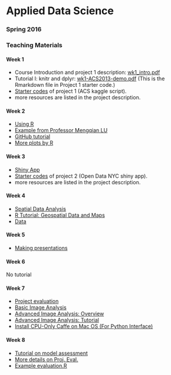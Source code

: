 # Applied Data Science 
### Spring 2016
### Teaching Materials

#### Week 1
- Course Introduction and project 1 description: [wk1_intro.pdf](https://github.com/TZstatsADS/ADS_Teaching/blob/master/Tutorials/wk1-Intro.pdf)
- Tutorial I: knitr and dplyr: [wk1-ACS2013-demo.pdf](https://github.com/TZstatsADS/ADS_Teaching/blob/master/Tutorials/wk1-ACS2013-demo.pdf) (This is the Rmarkdown file in Project 1 starter code.)
- [Starter codes](https://github.com/TZstatsADS/ADS_Teaching/tree/master/Projects_StarterCodes/Project_ACS) of project 1 (ACS kaggle script).
- more resources are listed in the project description.

#### Week 2
- [Using R](https://cran.r-project.org/doc/contrib/usingR.pdf)
- [Example from Professor Mengqian LU](https://github.com/MRandomMax/EDAV/blob/master/Examples/John%20Snow%20Cholera%20Map.R)
- [GitHub tutorial](https://github.com/TZstatsADS/Tutorial_GitHub)
- [More plots by R](https://github.com/TZstatsADS/ADS_Teaching/blob/master/Tutorials/wk2-Rplots.Rmd)

#### Week 3
- [Shiny App](https://github.com/TZstatsADS/ADS_Teaching/blob/master/Tutorials/wk3-ShinyApp.RMD)
- [Starter codes](https://github.com/TZstatsADS/ADS_Teaching/tree/master/Projects_StarterCodes/Project_OpenDataNYC) of project 2 (Open Data NYC shiny app).
- more resources are listed in the project description.

#### Week 4
- [Spatial Data Analysis](https://github.com/TZstatsADS/ADS_Teaching/blob/master/Tutorials/wk4-Spatial%20Data%20Analysis%20and%20Mapping.pdf)
- [R Tutorial: Geospatial Data and Maps](https://github.com/TZstatsADS/ADS_Teaching/blob/master/Tutorials/wk4-Geospatial_Gridded_shp_Maps.pdf)
- [Data](https://github.com/TZstatsADS/ADS_Teaching/tree/master/Tutorials/wk4-example_shape_data)

#### Week 5
- [Making presentations](https://github.com/TZstatsADS/ADS_Teaching/blob/master/Tutorials/wk5-MakingPresentation.pdf)

#### Week 6
No tutorial

#### Week 7
- [Project evaluation](https://github.com/TZstatsADS/ADS_Teaching/tree/master/Tutorials/wk6-Project_evaluation.key)
- [Basic Image Analysis](https://github.com/TZstatsADS/ADS_Teaching/blob/master/Tutorials/wk7-image_analysis/image_analysis.Rmd)
- [Advanced Image Analysis: Overview](https://github.com/TZstatsADS/ADS_Teaching/blob/master/Tutorials/wk7-image_analysis/ads_image_analysis_overview.pptx)
- [Advanced Image Analysis: Tutorial](https://github.com/TZstatsADS/ADS_Teaching/blob/master/Tutorials/wk7-image_analysis/advanced_image_analysis.md)
- [Install CPU-Only Caffe on Mac OS (For Python Interface)](https://github.com/TZstatsADS/ADS_Teaching/blob/master/Tutorials/wk7-image_analysis/install_cpu-only_caffe_on_mac_os.md)

#### Week 8
- [Tutorial on model assessment](https://github.com/TZstatsADS/ADS_Teaching/tree/master/Tutorials/wk8-TutorialModelSelection.pdf)
- [More details on Proj. Eval.](https://github.com/TZstatsADS/ADS_Teaching/tree/master/Tutorials/wk8-projeval.Rmd)
- [Example evaluation.R](https://github.com/TZstatsADS/ADS_Teaching/tree/master/Tutorials/wk8-evaluation.R)


